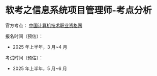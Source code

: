 # 软考之信息系统项目管理师-考点分析

官方考点：
[中国计算机技术职业资格网](https://www.ruankao.org.cn/article/content/bkzn/03_01)

报名时间（预估）：
- 2025 年上半年，3 月~4 月

考试时间（预估）：
- 2025 年上半年，5 月~6 月